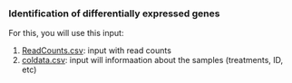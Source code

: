 ### Identification of differentially expressed genes

For this, you will use this input: 
1. [ReadCounts.csv](https://github.com/claudinpcosta/2020-FatBodyQueens-Bimpatiens/blob/master/Data/ReadCounts.csv): input with read counts
2. [coldata.csv](https://github.com/claudinpcosta/2020-FatBodyQueens-Bimpatiens/blob/master/Data/coldata.csv): input will informaation about the samples (treatments, ID, etc)


